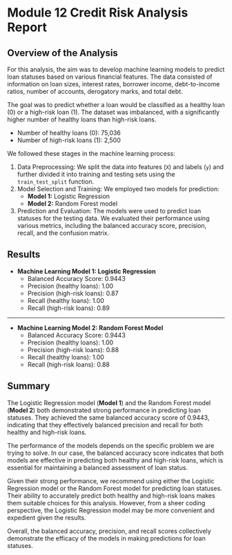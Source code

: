 # Module 12 Credit Risk Analysis Report

## Overview of the Analysis

For this analysis, the aim was to develop machine learning models to predict loan statuses based on various financial features. The data consisted of information on loan sizes, interest rates, borrower income, debt-to-income ratios, number of accounts, derogatory marks, and total debt.

The goal was to predict whether a loan would be classified as a healthy loan (0) or a high-risk loan (1). The dataset was imbalanced, with a significantly higher number of healthy loans than high-risk loans.

* Number of healthy loans (0): 75,036
* Number of high-risk loans (1): 2,500

We followed these stages in the machine learning process:

1) Data Preprocessing: We split the data into features (`X`) and labels (`y`) and further divided it into training and testing sets using the `train_test_split` function.
2) Model Selection and Training: We employed two models for prediction:
    * __Model 1:__ Logistic Regression
    * __Model 2:__ Random Forest model
3) Prediction and Evaluation: The models were used to predict loan statuses for the testing data. We evaluated their performance using various metrics, including the balanced accuracy score, precision, recall, and the confusion matrix.

## Results

* __Machine Learning Model 1: Logistic Regression__
    * Balanced Accuracy Score: 0.9443
    * Precision (healthy loans): 1.00
    * Precision (high-risk loans): 0.87
    * Recall (healthy loans): 1.00
    * Recall (high-risk loans): 0.89

- - - - - - - - - - - - - - - - - - - - - - - - - -

* __Machine Learning Model 2: Random Forest Model__
    * Balanced Accuracy Score: 0.9443
    * Precision (healthy loans): 1.00
    * Precision (high-risk loans): 0.88
    * Recall (healthy loans): 1.00
    * Recall (high-risk loans): 0.88

## Summary

The Logistic Regression model (__Model 1__) and the Random Forest model (__Model 2__) both demonstrated strong performance in predicting loan statuses. They achieved the same balanced accuracy score of 0.9443, indicating that they effectively balanced precision and recall for both healthy and high-risk loans.

The performance of the models depends on the specific problem we are trying to solve. In our case, the balanced accuracy score indicates that both models are effective in predicting both healthy and high-risk loans, which is essential for maintaining a balanced assessment of loan status.

Given their strong performance, we recommend using either the Logistic Regression model or the Random Forest model for predicting loan statuses. Their ability to accurately predict both healthy and high-risk loans makes them suitable choices for this analysis. However, from a sheer coding perspective, the Logistic Regression model may be more convenient and expedient given the results.

Overall, the balanced accuracy, precision, and recall scores collectively demonstrate the efficacy of the models in making predictions for loan statuses.

